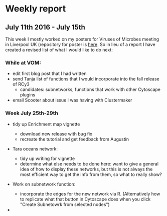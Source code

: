 # Weekly report

## July 11th 2016 - July 15th

This week I mostly worked on my posters for Viruses of Microbes meeting in Liverpool UK (repository for poster is [here](https://github.com/jooolia/RCy3_VOM_poster). So in lieu of a report I have created a revised list of what I would like to do next:

### While at VOM:
- edit first blog post that I had written
- send Tanja list of functions that I would incorporate into the fall release of RCy3
	- candidates: subnetworks, functions that work with other Cytoscape plugins
- email Scooter about issue I was having with Clustermaker

### Week July 25th-29th
- tidy up Enrichment map vignette 
	- download new release with bug fix
	- recreate the tutorial and get feedback from Augustin

- Tara oceans network:
	- tidy up writing for vignette
	- determine what else needs to be done here: want to give a general idea of how to display these networks, but this is not always the most efficient way to get the info from them, so what to really show?

- Work on subnetwork function:
	- incorporate the edges for the new network via R. (Alternatively how to replicate what that button in Cytoscape does when you click "Create Subnetowrk from selected nodes")


-